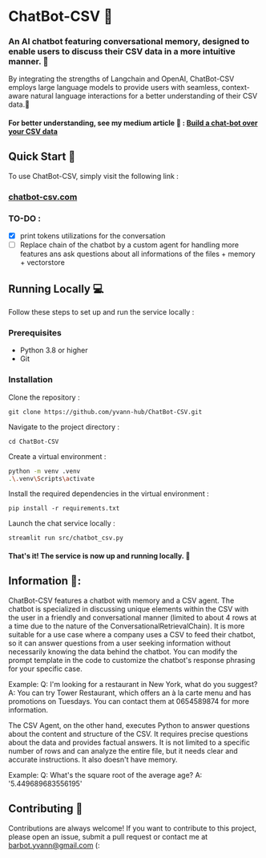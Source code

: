 # ChatBot-CSV 🤖

### An AI chatbot featuring conversational memory, designed to enable users to discuss their CSV data in a more intuitive manner. 📄
By integrating the strengths of Langchain and OpenAI, ChatBot-CSV employs large language models to provide users with seamless, context-aware natural language interactions for a better understanding of their CSV data.🧠
#### For better understanding, see my medium article 🖖 : [Build a chat-bot over your CSV data](https://medium.com/@yvann-ba/build-a-chatbot-on-your-csv-data-with-langchain-and-openai-ed121f85f0cd)
## Quick Start 🚀
To use ChatBot-CSV, simply visit the following link :

### [chatbot-csv.com](https://chatbot-csv.com/)

### TO-DO :
- [x] print tokens utilizations for the conversation
- [ ] Replace chain of the chatbot by a custom agent for handling more features ans ask questions about all informations of the files + memory + vectorstore
## Running Locally 💻
Follow these steps to set up and run the service locally :

### Prerequisites
- Python 3.8 or higher
- Git

### Installation
Clone the repository :

`git clone https://github.com/yvann-hub/ChatBot-CSV.git`


Navigate to the project directory :

`cd ChatBot-CSV`


Create a virtual environment :
```bash
python -m venv .venv
.\.venv\Scripts\activate
```

Install the required dependencies in the virtual environment :

`pip install -r requirements.txt`


Launch the chat service locally :

`streamlit run src/chatbot_csv.py`

#### That's it! The service is now up and running locally. 🤗

## Information 📝:
ChatBot-CSV features a chatbot with memory and a CSV agent. The chatbot is specialized in discussing unique elements within the CSV with the user in a friendly and conversational manner (limited to about 4 rows at a time due to the nature of the ConversationalRetrievalChain). It is more suitable for a use case where a company uses a CSV to feed their chatbot, so it can answer questions from a user seeking information without necessarily knowing the data behind the chatbot. You can modify the prompt template in the code to customize the chatbot's response phrasing for your specific case.

Example:
Q: I'm looking for a restaurant in New York, what do you suggest?
A: You can try Tower Restaurant, which offers an à la carte menu and has promotions on Tuesdays. You can contact them at 0654589874 for more information.

The CSV Agent, on the other hand, executes Python to answer questions about the content and structure of the CSV. It requires precise questions about the data and provides factual answers. It is not limited to a specific number of rows and can analyze the entire file, but it needs clear and accurate instructions. It also doesn't have memory.

Example:
Q: What's the square root of the average age?
A: '5.449689683556195'

## Contributing 🙌
Contributions are always welcome! If you want to contribute to this project, please open an issue, submit a pull request or contact me at barbot.yvann@gmail.com (:


